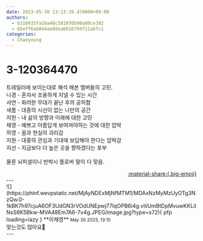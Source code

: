 ```yaml
---
date: 2023-05-30 13:13:39.474000+09:00
authors:
  - b316933fa18a48c581070b00a80ce382
  - 65eff6ab044ae8dea6816794f11a6fc1
categories:
  - Chaeyoung
---
```


# 3-120364470

<div class="post-container" markdown="1">
<div class="content-container md-sidebar__scrollwrap" markdown="1">

트레일러에 보이는대로 해석 해본 멤버들의 고민.<br>나경 - 혼자서 조용하게 지낼 수 있는 시간<br>서연 - 화려한 무대가 끝난 후의 공허함<br>새롬 - 대중의 시선이 없는 나만의 공간<br>지헌 - 내 삶의 방향과 미래에 대한 고민<br>채영 - 예쁘고 아름답게 보여져야하는 것에 대한 압박<br>하영 - 꿈과 현실의 괴리감<br>지원 - 대중의 관심과 기대에 보답해야 한다는 압박감<br>지선 - 지금보다 더 높은 곳을 향하겠다는 포부<br> <br>물론 뇌피셜이니 반박시 플로버 말이 다 맞음.

</div>
</div>

<div style="text-align: right;" markdown="1">
<a href="https://weverse.io/fromis9/fanpost/3-120364470" style="text-align: right;">:material-share:{.big-emoji}</a>
</div>
---

<div class="comments-container md-sidebar__scrollwrap" markdown="1">
<div class="comment" markdown="1">
<div class='id-container' markdown="1">
![](https://phinf.wevpstatic.net/MjAyNDExMjNfMTM1/MDAxNzMyMzUyOTg3NzQw.0-1kBK7h97cjuA6OF3UdGN3rVOdUNEpwj77IqOPB6i4g.vliiUmBtDpMvuwKKLiINsS6K5Bkw-MVA48Em7A6-7v4g.JPEG/image.jpg?type=s72){ pfp loading=lazy }
**<span class="artist">이채영</span>** <small>May 30 2023, 13:15</small><br>
</div>
<div class='comment-body' markdown="1">
맞는것도 많아요🤭
</div>
</div>
</div>
---

